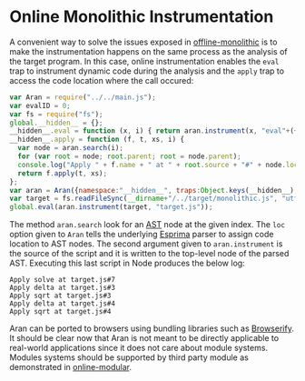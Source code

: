 
# Online Monolithic Instrumentation

A convenient way to solve the issues exposed in [offline-monolithic](../offline-monolithic) is to make the instrumentation happens on the same process as the analysis of the target program.
In this case, online instrumentation enables the `eval` trap to instrument dynamic code during the analysis and the `apply` trap to access the code location where the call occured:

```javascript
var Aran = require("../../main.js");
var evalID = 0;
var fs = require("fs");
global.__hidden__ = {};
__hidden__.eval = function (x, i) { return aran.instrument(x, "eval"+(++evalID)) };
__hidden__.apply = function (f, t, xs, i) {
  var node = aran.search(i);
  for (var root = node; root.parent; root = node.parent);
  console.log("Apply " + f.name + " at " + root.source + "#" + node.loc.start.line);
  return f.apply(t, xs);
};
var aran = Aran({namespace:"__hidden__", traps:Object.keys(__hidden__), loc:true});
var target = fs.readFileSync(__dirname+"/../target/monolithic.js", "utf8");
global.eval(aran.instrument(target, "target.js"));
```

The method `aran.search` look for an [AST](https://developer.mozilla.org/en-US/docs/Mozilla/Projects/SpiderMonkey/Parser_API) node at the given index.
The `loc` option given to `Aran` tells the underlying [Esprima](http://esprima.org/) parser to assign code location to AST nodes.
The second argument given to `aran.instrument` is the source of the script and it is written to the top-level node of the parsed AST.
Executing this last script in Node produces the below log:

```
Apply solve at target.js#7
Apply delta at target.js#3
Apply sqrt at target.js#3
Apply delta at target.js#4
Apply sqrt at target.js#4
```

Aran can be ported to browsers using bundling libraries such as [Browserify](http://browserify.org/).
It should be clear now that Aran is not meant to be directly applicable to real-world applications since it does not care about module systems.
Modules systems should be supported by third party module as demonstrated in [online-modular](../online-modular).
